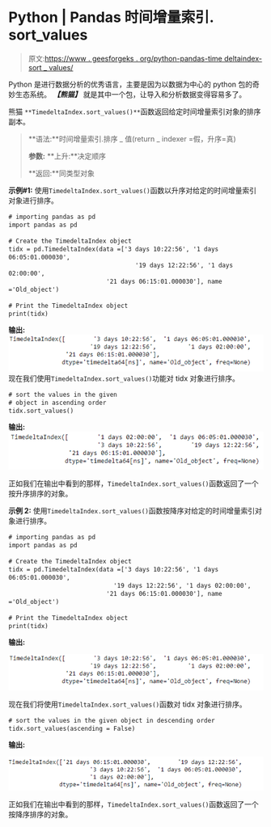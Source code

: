 # Python | Pandas 时间增量索引. sort_values

> 原文:[https://www . geesforgeks . org/python-pandas-time deltaindex-sort _ values/](https://www.geeksforgeeks.org/python-pandas-timedeltaindex-sort_values/)

Python 是进行数据分析的优秀语言，主要是因为以数据为中心的 python 包的奇妙生态系统。 ***【熊猫】*** 就是其中一个包，让导入和分析数据变得容易多了。

熊猫 `**TimedeltaIndex.sort_values()**`函数返回给定时间增量索引对象的排序副本。

> **语法:**时间增量索引.排序 _ 值(return _ indexer =假，升序=真)
> 
> **参数:**
> **上升:**决定顺序
> 
> **返回:**同类型对象

**示例#1:** 使用`TimedeltaIndex.sort_values()`函数以升序对给定的时间增量索引对象进行排序。

```
# importing pandas as pd
import pandas as pd

# Create the TimedeltaIndex object
tidx = pd.TimedeltaIndex(data =['3 days 10:22:56', '1 days 06:05:01.000030',
                                   '19 days 12:22:56', '1 days 02:00:00',
                           '21 days 06:15:01.000030'], name ='Old_object')

# Print the TimedeltaIndex object
print(tidx)
```

**输出:**
![](img/9604c4c74471a73ba07f2e2841c19c21.png)
现在我们使用`TimedeltaIndex.sort_values()`功能对 tidx 对象进行排序。

```
# sort the values in the given 
# object in ascending order
tidx.sort_values()
```

**输出:**
![](img/654c4cdf7c31030c1a9b2adfcaabfe11.png)

正如我们在输出中看到的那样，`TimedeltaIndex.sort_values()`函数返回了一个按升序排序的对象。

**示例 2:** 使用`TimedeltaIndex.sort_values()`函数按降序对给定的时间增量索引对象进行排序。

```
# importing pandas as pd
import pandas as pd

# Create the TimedeltaIndex object
tidx = pd.TimedeltaIndex(data =['3 days 10:22:56', '1 days 06:05:01.000030',
                             '19 days 12:22:56', '1 days 02:00:00',
                           '21 days 06:15:01.000030'], name ='Old_object')

# Print the TimedeltaIndex object
print(tidx)
```

**输出:**

![](img/9604c4c74471a73ba07f2e2841c19c21.png)

现在我们将使用`TimedeltaIndex.sort_values()`函数对 tidx 对象进行排序。

```
# sort the values in the given object in descending order
tidx.sort_values(ascending = False)
```

**输出:**

![](img/756fc428de587d980309fae551475ed6.png)

正如我们在输出中看到的那样，`TimedeltaIndex.sort_values()`函数返回了一个按降序排序的对象。